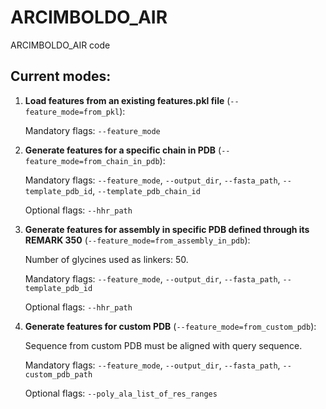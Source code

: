 # ARCIMBOLDO_AIR

ARCIMBOLDO_AIR code

## Current modes:

1. **Load features from an existing features.pkl file** (`--feature_mode=from_pkl`):

    Mandatory flags: `--feature_mode`

2. **Generate features for a specific chain in PDB** (`--feature_mode=from_chain_in_pdb`):

    Mandatory flags: `--feature_mode`, `--output_dir`, `--fasta_path`, `--template_pdb_id`, `--template_pdb_chain_id`

    Optional flags: `--hhr_path`

3. **Generate features for assembly in specific PDB defined through its REMARK 350** (`--feature_mode=from_assembly_in_pdb`): 

    Number of glycines used as linkers: 50.

    Mandatory flags: `--feature_mode`, `--output_dir`, `--fasta_path`, `--template_pdb_id`

    Optional flags: `--hhr_path`

4. **Generate features for custom PDB** (`--feature_mode=from_custom_pdb`):

    Sequence from custom PDB must be aligned with query sequence.

    Mandatory flags: `--feature_mode`, `--output_dir`, `--fasta_path`, `--custom_pdb_path`

    Optional flags: `--poly_ala_list_of_res_ranges`

    



 
